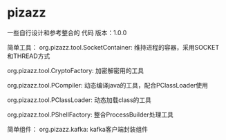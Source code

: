 # pizazz
一些自行设计和参考整合的 代码
版本：1.0.0

简单工具：
org.pizazz.tool.SocketContainer: 维持进程的容器，采用SOCKET和THREAD方式

org.pizazz.tool.CryptoFactory: 加密解密用的工具

org.pizazz.tool.PCompiler: 动态编译java的工具，配合PClassLoader使用

org.pizazz.tool.PClassLoader: 动态加载class的工具

org.pizazz.tool.PShellFactory: 整合ProcessBuilder处理工具

简单组件：
org.pizazz.kafka: kafka客户端封装组件
